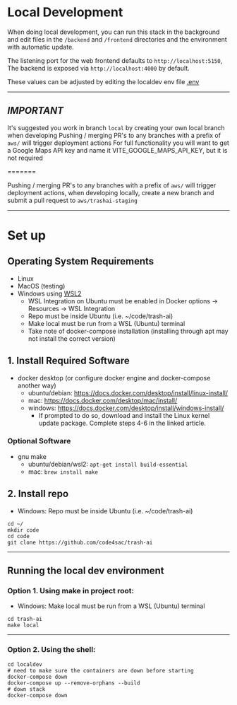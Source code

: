 # Local Development

When doing local development, you can run this stack in the background and
edit files in the `/backend` and `/frontend` directories and the environment
with automatic update.

The listening port for the web frontend defaults to `http://localhost:5150`,
The backend is exposed via `http://localhost:4000` by default.

These values can be adjusted by editing the localdev env file [.env](../localdev/.env)

---

## _*IMPORTANT*_

It's suggested you work in branch `local` by creating your own local branch when developing
Pushing / merging PR's to any branches with a prefix of `aws/` will trigger deployment actions
For full functionality you will want to get a Google Maps API key and name it VITE_GOOGLE_MAPS_API_KEY, but it is not required

=======

Pushing / merging PR's to any branches with a prefix of `aws/` will
trigger deployment actions, when developing locally, create a new branch
and submit a pull request to `aws/trashai-staging`

---
# Set up 

## Operating System Requirements
-   Linux
-   MacOS (testing)
-   Windows using [WSL2](https://learn.microsoft.com/en-us/windows/wsl/install)
    -   WSL Integration on Ubuntu must be enabled in Docker options -> Resources -> WSL Integration
    -   Repo must be inside Ubuntu (i.e. ~/code/trash-ai)
    -   Make local must be run from a WSL (Ubuntu) terminal
    -   Take note of docker-compose installation (installing through apt may not install the correct version)

## 1. Install Required Software
-   docker desktop (or configure docker engine and docker-compose another way)
    -   ubuntu/debian: https://docs.docker.com/desktop/install/linux-install/
    -   mac: https://docs.docker.com/desktop/mac/install/
    -   windows: https://docs.docker.com/desktop/install/windows-install/
        - If prompted to do so, download and install the Linux kernel update package. Complete steps 4-6 in the linked article.  
     
### Optional Software
-   gnu make
    -   ubuntu/debian/wsl2: `apt-get install build-essential`
    -   mac: `brew install make`

## 2. Install repo
- Windows: Repo must be inside Ubuntu (i.e. ~/code/trash-ai)

```shell
cd ~/
mkdir code
cd code
git clone https://github.com/code4sac/trash-ai
```

---

## Running the local dev environment

### Option 1. Using make in project root:
-   Windows: Make local must be run from a WSL (Ubuntu) terminal
```shell
cd trash-ai
make local
```

---

### Option 2. Using the shell:
```shell
cd localdev
# need to make sure the containers are down before starting
docker-compose down
docker-compose up --remove-orphans --build
# down stack
docker-compose down
```
